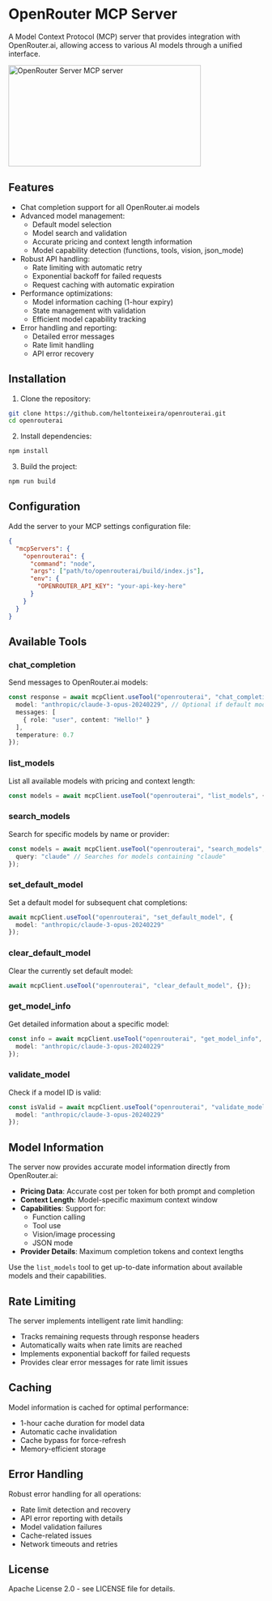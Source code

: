 # OpenRouter MCP Server

A Model Context Protocol (MCP) server that provides integration with OpenRouter.ai, allowing access to various AI models through a unified interface.

<a href="https://glama.ai/mcp/servers/xdnmf8yei0"><img width="380" height="200" src="https://glama.ai/mcp/servers/xdnmf8yei0/badge" alt="OpenRouter Server MCP server" /></a>

## Features

- Chat completion support for all OpenRouter.ai models
- Advanced model management:
  - Default model selection
  - Model search and validation
  - Accurate pricing and context length information
  - Model capability detection (functions, tools, vision, json_mode)
- Robust API handling:
  - Rate limiting with automatic retry
  - Exponential backoff for failed requests
  - Request caching with automatic expiration
- Performance optimizations:
  - Model information caching (1-hour expiry)
  - State management with validation
  - Efficient model capability tracking
- Error handling and reporting:
  - Detailed error messages
  - Rate limit handling
  - API error recovery

## Installation

1. Clone the repository:
```bash
git clone https://github.com/heltonteixeira/openrouterai.git
cd openrouterai
```

2. Install dependencies:
```bash
npm install
```

3. Build the project:
```bash
npm run build
```

## Configuration

Add the server to your MCP settings configuration file:

```json
{
  "mcpServers": {
    "openrouterai": {
      "command": "node",
      "args": ["path/to/openrouterai/build/index.js"],
      "env": {
        "OPENROUTER_API_KEY": "your-api-key-here"
      }
    }
  }
}
```

## Available Tools

### chat_completion
Send messages to OpenRouter.ai models:
```typescript
const response = await mcpClient.useTool("openrouterai", "chat_completion", {
  model: "anthropic/claude-3-opus-20240229", // Optional if default model is set
  messages: [
    { role: "user", content: "Hello!" }
  ],
  temperature: 0.7
});
```

### list_models
List all available models with pricing and context length:
```typescript
const models = await mcpClient.useTool("openrouterai", "list_models", {});
```

### search_models
Search for specific models by name or provider:
```typescript
const models = await mcpClient.useTool("openrouterai", "search_models", {
  query: "claude" // Searches for models containing "claude"
});
```

### set_default_model
Set a default model for subsequent chat completions:
```typescript
await mcpClient.useTool("openrouterai", "set_default_model", {
  model: "anthropic/claude-3-opus-20240229"
});
```

### clear_default_model
Clear the currently set default model:
```typescript
await mcpClient.useTool("openrouterai", "clear_default_model", {});
```

### get_model_info
Get detailed information about a specific model:
```typescript
const info = await mcpClient.useTool("openrouterai", "get_model_info", {
  model: "anthropic/claude-3-opus-20240229"
});
```

### validate_model
Check if a model ID is valid:
```typescript
const isValid = await mcpClient.useTool("openrouterai", "validate_model", {
  model: "anthropic/claude-3-opus-20240229"
});
```

## Model Information

The server now provides accurate model information directly from OpenRouter.ai:

- **Pricing Data**: Accurate cost per token for both prompt and completion
- **Context Length**: Model-specific maximum context window
- **Capabilities**: Support for:
  - Function calling
  - Tool use
  - Vision/image processing
  - JSON mode
- **Provider Details**: Maximum completion tokens and context lengths

Use the `list_models` tool to get up-to-date information about available models and their capabilities.

## Rate Limiting

The server implements intelligent rate limit handling:

- Tracks remaining requests through response headers
- Automatically waits when rate limits are reached
- Implements exponential backoff for failed requests
- Provides clear error messages for rate limit issues

## Caching

Model information is cached for optimal performance:

- 1-hour cache duration for model data
- Automatic cache invalidation
- Cache bypass for force-refresh
- Memory-efficient storage

## Error Handling

Robust error handling for all operations:

- Rate limit detection and recovery
- API error reporting with details
- Model validation failures
- Cache-related issues
- Network timeouts and retries

## License

Apache License 2.0 - see LICENSE file for details.
